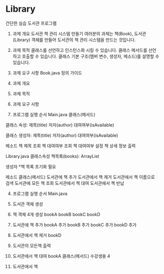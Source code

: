 # Library
간단한 실습 도서관 프로그램 

01. 과제 개요
도서관 책 관리 시스템 만들기
여러분의 과제는 책(Book), 도서관(Library) 객체를 만들어 도서관의 책 관리 시스템을 만드는
것입니다.

3. 과제 목적
클래스를 선언하고 인스턴스화 시킬 수 있습니다.
클래스 메서드를 선언하고 호출할 수 있습니다.
클래스 기본 구조(멤버 변수, 생성자, 메소드)를 설명할 수 있습니다.

4. 과제 요구 사항
Book.java 정의 가이드

01. 과제 개요
02. 과제 목적
03. 과제 요구 사항
  
5. 프로그램 실행 순서
Main.java
클래스(메서드)

클래스 속성:
제목(title)
저자(author)
대여여부(isAvailable)

클래스 생성자:
제목(title)
저자(author)
대여여부(isAvailable)

메소드
책 제목 조회
책 대여여부 조회
책 대여여부 설정
책 상세 정보 출력

Library.java 
클래스속성
책목록(books): ArrayList

생성자
*책 목록 초기화 필요

메소드
클래스(메서드)
도서관에 책 추가
도서관에서 책 제거
도서관에서 책 이름으로 검색
도서관에 모든 책 조회
도서관에서 책 대여
도서관에서 책 반납

04. 프로그램 실행 순서
Main.java

01. 도서관 객체 생성
02. 책 객체 4개 생성
 bookA
 bookB
 bookC
 bookD
03. 도서관에 책 추가
 bookA 추가
 bookB 추가
 bookC 추가
 bookD 추가
04. 도서관에서 책 제거
 bookD
05. 도서관의 모든책 출력
06. 도서관에서 책 대여
 bookA
클래스(메서드) 수강생용 4
07. 도서관에서 책
